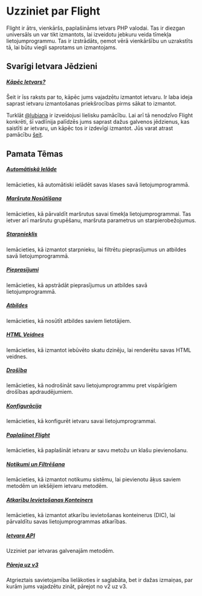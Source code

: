 # Uzziniet par Flight

Flight ir ātrs, vienkāršs, paplašināms ietvars PHP valodai. Tas ir diezgan universāls un var tikt izmantots, lai izveidotu jebkuru veida tīmekļa lietojumprogrammu. Tas ir izstrādāts, ņemot vērā vienkāršību un uzrakstīts tā, lai būtu viegli saprotams un izmantojams.

## Svarīgi Ietvara Jēdzieni

##### [Kāpēc Ietvars?](/learn/why-frameworks)

Šeit ir īss raksts par to, kāpēc jums vajadzētu izmantot ietvaru. Ir laba ideja saprast ietvaru izmantošanas priekšrocības pirms sākat to izmantot.

Turklāt [@lubiana](https://git.php.fail/lubiana) ir izveidojusi lielisku pamācību. Lai arī tā nenodzīvo Flight konkrēti, šī vadlīnija palīdzēs jums saprast dažus galvenos jēdzienus, kas saistīti ar ietvaru, un kāpēc tos ir izdevīgi izmantot. Jūs varat atrast pamācību [šeit](https://git.php.fail/lubiana/no-framework-tutorial/src/branch/master/README.md).

## Pamata Tēmas

##### [Automātiskā Ielāde](/learn/autoloading)

Iemācieties, kā automātiski ielādēt savas klases savā lietojumprogrammā.

##### [Maršruta Nosūtīšana](/learn/routing)

Iemācieties, kā pārvaldīt maršrutus savai tīmekļa lietojumprogrammai. Tas ietver arī maršrutu grupēšanu, maršruta parametrus un starpierobežojumus.

##### [Starpnieklis](/learn/middleware)

Iemācieties, kā izmantot starpnieku, lai filtrētu pieprasījumus un atbildes savā lietojumprogrammā.

##### [Pieprasījumi](/learn/requests)

Iemācieties, kā apstrādāt pieprasījumus un atbildes savā lietojumprogrammā.

##### [Atbildes](/learn/responses)

Iemācieties, kā nosūtīt atbildes saviem lietotājiem.

##### [HTML Veidnes](/learn/templates)

Iemācieties, kā izmantot iebūvēto skatu dzinēju, lai renderētu savas HTML veidnes.

##### [Drošība](/learn/security)

Iemācieties, kā nodrošināt savu lietojumprogrammu pret vispārīgiem drošības apdraudējumiem.

##### [Konfigurācija](/learn/configuration)

Iemācieties, kā konfigurēt ietvaru savai lietojumprogrammai.

##### [Paplašinot Flight](/learn/extending)

Iemācieties, kā paplašināt ietvaru ar savu metožu un klašu pievienošanu.

##### [Notikumi un Filtrēšana](/learn/filtering)

Iemācieties, kā izmantot notikumu sistēmu, lai pievienotu āķus saviem metodēm un iekšējiem ietvaru metodēm.

##### [Atkarību Ievietošanas Konteiners](/learn/dependency-injection-container)

Iemācieties, kā izmantot atkarību ievietošanas konteinerus (DIC), lai pārvaldītu savas lietojumprogrammas atkarības.

##### [Ietvara API](/learn/api)

Uzziniet par ietvaras galvenajām metodēm.

##### [Pāreja uz v3](/learn/migrating-to-v3)
Atgrieztais savietojamība lielākoties ir saglabāta, bet ir dažas izmaiņas, par kurām jums vajadzētu zināt, pārejot no v2 uz v3.